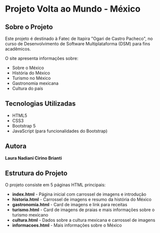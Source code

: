 # Projeto Volta ao Mundo - México
 
## Sobre o Projeto
 
Este projeto é destinado à Fatec de Itapira "Ogari de Castro Pacheco", no curso de Desenvolvimento de Software Multiplataforma (DSM) para fins acadêmicos.
 
O site apresenta informações sobre:
 
- Sobre o México
- História do México
- Turismo no México
- Gastronomia mexicana
- Cultura do país
 
## Tecnologias Utilizadas
 
- HTML5
- CSS3
- Bootstrap 5
- JavaScript (para funcionalidades do Bootstrap)
 
## Autora
 
**Laura Nadiani Cirino Brianti**
 
## Estrutura do Projeto
 
O projeto consiste em 5 páginas HTML principais:
 
- **index.html** - Página inicial com carrossel de imagens e introdução
- **historia.html** - Carrossel de imagens e resumo da história do México
- **gastronomia.html** - Card de imagens e link para receitas
- **turismo.html** - Card de imagens de praias e mais informações sobre o turismo mexicano
- **cultura.html** - Dados sobre a cultura mexicana e carrossel de imagens
- **informacoes.html** - Mais informações sobre o México
